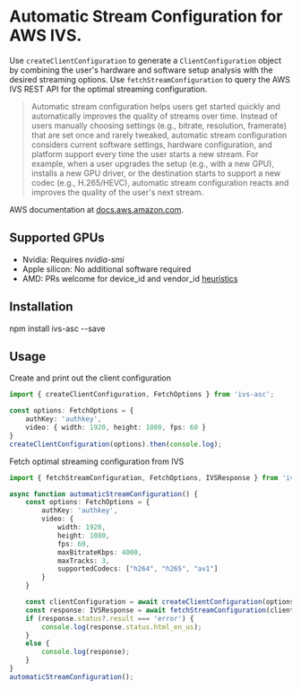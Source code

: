 # Automatic Stream Configuration for AWS IVS.

Use `createClientConfiguration` to generate a `ClientConfiguration` object by combining the user's hardware and software setup analysis with the desired streaming options. Use `fetchStreamConfiguration` to query the AWS IVS REST API for the optimal streaming configuration.

> Automatic stream configuration helps users get started quickly and automatically improves the quality of streams over time. Instead of users manually choosing settings (e.g., bitrate, resolution, framerate) that are set once and rarely tweaked, automatic stream configuration considers current software settings, hardware configuration, and platform support every time the user starts a new stream. For example, when a user upgrades the setup (e.g., with a new GPU), installs a new GPU driver, or the destination starts to support a new codec (e.g., H.265/HEVC), automatic stream configuration reacts and improves the quality of the user's next stream.

AWS documentation at [docs.aws.amazon.com](https://docs.aws.amazon.com/ivs/latest/LowLatencyUserGuide/multitrack-video-sw-integration.html#multitrack-video-sw-integration-auto-stream).

## Supported GPUs
- Nvidia: Requires *nvidia-smi*
- Apple silicon: No additional software required
- AMD: PRs welcome for device_id and vendor_id [heuristics](https://github.com/anttiai/ivs-asc/blob/main/src/index.ts#L33)

## Installation
npm install ivs-asc --save

## Usage
Create and print out the client configuration
```ts
import { createClientConfiguration, FetchOptions } from 'ivs-asc';

const options: FetchOptions = {
    authKey: 'authkey',
    video: { width: 1920, height: 1080, fps: 60 }
}
createClientConfiguration(options).then(console.log);
```

Fetch optimal streaming configuration from IVS
```ts
import { fetchStreamConfiguration, FetchOptions, IVSResponse } from 'ivs-asc';

async function automaticStreamConfiguration() {
    const options: FetchOptions = {
        authKey: 'authkey',
        video: {
            width: 1920,
            height: 1080,
            fps: 60,
            maxBitrateKbps: 4000,
            maxTracks: 3,
            supportedCodecs: ["h264", "h265", "av1"]
        }
    }

    const clientConfiguration = await createClientConfiguration(options);
    const response: IVSResponse = await fetchStreamConfiguration(clientConfiguration);
    if (response.status?.result === 'error') {
        console.log(response.status.html_en_us);
    }
    else {
        console.log(response);
    }
}
automaticStreamConfiguration();
```